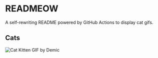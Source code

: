 # READMEOW

A self-rewriting README powered by GitHub Actions to display cat gifs.

## Cats

![Cat Kitten GIF by Demic](https://media4.giphy.com/media/3oriO0OEd9QIDdllqo/200.gif?cid=9acd02dazggco7lj1w3v3j3grr2iiizqa8lz7fk0q5gfy2hm&ep=v1_gifs_search&rid=200.gif&ct=g)
